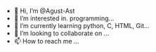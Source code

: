 - 👋 Hi, I’m @Agust-Ast
- 👀 I’m interested in. programming... 
- 🌱 I’m currently learning python, C, HTML, Git...
- 💞️ I’m looking to collaborate on ...
- 📫 How to reach me ...

<!---
Agust-Ast/Agust-Ast is a ✨ special ✨ repository because its `README.md` (this file) appears on your GitHub profile.
You can click the Preview link to take a look at your changes.
--->
